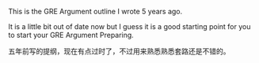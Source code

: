 This is the GRE Argument outline I wrote 5 years ago.

It is a little bit out of date now but I guess it is a good starting point for you to start your GRE Argument Preparing. 

五年前写的提纲，现在有点过时了，不过用来熟悉熟悉套路还是不错的。